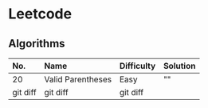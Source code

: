 # Leetcode

## Algorithms

| No. | Name | Difficulty | Solution  |
| :---         |  :---     |  :--- |  :---   |
| 20   | Valid Parentheses | Easy    | "" |
| git diff     | git diff       | git diff      |
